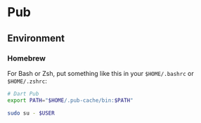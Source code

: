 # Pub

## Environment

### Homebrew

For Bash or Zsh, put something like this in your `$HOME/.bashrc` or `$HOME/.zshrc`:

```sh
# Dart Pub
export PATH="$HOME/.pub-cache/bin:$PATH"
```

```sh
sudo su - $USER
```
